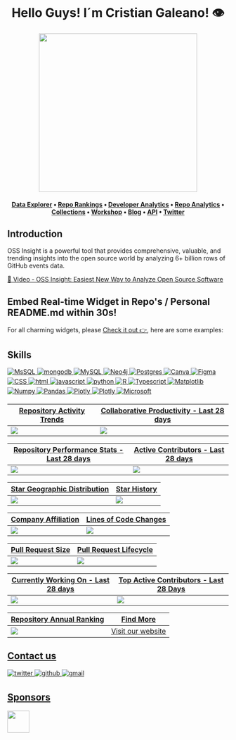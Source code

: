 <h1 align="center">Hello Guys! I´m Cristian Galeano! 👁️</h1>

<div align="center">
<a href="https://ossinsight.io">
  <img src="/web/static/img/screenshots/homepage.gif" height=360
</a>
</div>

<h4 align="center">
  <b><a href="https://ossinsight.io/explore/">Data Explorer</a></b>
  •
  <b><a href="https://ossinsight.io/collections/open-source-database">Repo Rankings</a></b>
  •
  <b><a href="https://ossinsight.io/analyze/Ovilia">Developer Analytics</a></b>
  •
  <a href="https://ossinsight.io/analyze/pingcap/tidb">Repo Analytics</a>
  •
  <a href="https://ossinsight.io/collections/open-source-database">Collections</a>
  •
  <a href="https://ossinsight.io/docs/workshop">Workshop</a>
  •
  <a href="https://ossinsight.io/blog">Blog</a>
  •
  <a href="https://ossinsight.io/docs">API</a>
  •
  <a href="https://twitter.com/OSSInsight">Twitter</a>
</h3>

## Introduction

OSS Insight is a powerful tool that provides comprehensive, valuable, and trending insights into the open source world by analyzing 6+ billion rows of GitHub events data. 
 
[🎦 Video - OSS Insight: Easiest New Way to Analyze Open Source Software](https://www.youtube.com/watch?v=6ofDBgXh4So&t=1s)

## Embed Real-time Widget in Repo's / Personal README.md within 30s!

For all charming widgets, please [Check it out 👉](https://next.ossinsight.io/widgets?utm_source=github&utm_medium=referral), here are some examples:

## Skills

<a href="" target="_blank">
<img src=https://img.shields.io/badge/Microsoft%20SQL%20Server-CC2927?style=for-the-badge&logo=microsoft%20sql%20server&logoColor=white alt=MsSQL style="margin-bottom: 5px;" />

<a href="" target="_blank">
<img src=https://img.shields.io/badge/MongoDB-%234ea94b.svg?style=for-the-badge&logo=mongodb&logoColor=white alt=mongodb style="margin-bottom: 5px;" />

<a href="" target="_blank">
<img src=https://img.shields.io/badge/mysql-4479A1.svg?style=for-the-badge&logo=mysql&logoColor=white alt=MySQL style="margin-bottom: 5px;" />

<a href="" target="_blank">
<img src=https://img.shields.io/badge/Neo4j-008CC1?style=for-the-badge&logo=neo4j&logoColor=white alt=Neo4j style="margin-bottom: 5px;" />

<a href="" target="_blank">
<img src=https://img.shields.io/badge/postgres-%23316192.svg?style=for-the-badge&logo=postgresql&logoColor=white alt=Postgres style="margin-bottom: 5px;" />

<a href="" target="_blank">
<img src=https://img.shields.io/badge/Canva-%2300C4CC.svg?style=for-the-badge&logo=Canva&logoColor=white alt=Canva style="margin-bottom: 5px;" />

<a href="" target="_blank">
<img src=https://img.shields.io/badge/figma-%23F24E1E.svg?style=for-the-badge&logo=figma&logoColor=white alt=Figma style="margin-bottom: 5px;" />

<a href="" target="_blank">
<img src=https://img.shields.io/badge/css3-%231572B6.svg?style=for-the-badge&logo=css3&logoColor=white alt=CSS style="margin-bottom: 5px;" />

<a href="" target="_blank">
<img src=https://img.shields.io/badge/html5-%23E34F26.svg?style=for-the-badge&logo=html5&logoColor=white alt=html style="margin-bottom: 5px;" />

<a href="" target="_blank">
<img src=https://img.shields.io/badge/javascript-%23323330.svg?style=for-the-badge&logo=javascript&logoColor=%23F7DF1E alt=javascript style="margin-bottom: 5px;" />

<a href="" target="_blank">
<img src=https://img.shields.io/badge/python-3670A0?style=for-the-badge&logo=python&logoColor=ffdd54 alt=python style="margin-bottom: 5px;" />

<a href="" target="_blank">
<img src=https://img.shields.io/badge/r-%23276DC3.svg?style=for-the-badge&logo=r&logoColor=white alt=R style="margin-bottom: 5px;" />

<a href="" target="_blank">
<img src=https://img.shields.io/badge/typescript-%23007ACC.svg?style=for-the-badge&logo=typescript&logoColor=white alt=Typescript style="margin-bottom: 5px;" />

<a href="" target="_blank">
<img src=https://img.shields.io/badge/Matplotlib-%23ffffff.svg?style=for-the-badge&logo=Matplotlib&logoColor=black alt=Matplotlib style="margin-bottom: 5px;" />

<a href="" target="_blank">
<img src=https://img.shields.io/badge/numpy-%23013243.svg?style=for-the-badge&logo=numpy&logoColor=white alt=Numpy style="margin-bottom: 5px;" />

<a href="" target="_blank">
<img src=https://img.shields.io/badge/pandas-%23150458.svg?style=for-the-badge&logo=pandas&logoColor=white alt=Pandas style="margin-bottom: 5px;" />

<a href="" target="_blank">
<img src=https://img.shields.io/badge/Plotly-%233F4F75.svg?style=for-the-badge&logo=plotly&logoColor=white alt=Plotly style="margin-bottom: 5px;" />

<a href="" target="_blank">
<img src=https://img.shields.io/badge/Plotly-%233F4F75.svg?style=for-the-badge&logo=plotly&logoColor=white alt=Plotly style="margin-bottom: 5px;" />

<a href="" target="_blank">
<img src=https://img.shields.io/badge/Microsoft-0078D4?style=for-the-badge&logo=microsoft&logoColor=white alt=Microsoft style="margin-bottom: 5px;" />

| Repository Activity Trends | Collaborative Productivity - Last 28 days |
| ----------- | ----------- |
|<img src="https://next.ossinsight.io/widgets/official/compose-activity-trends/thumbnail.png?repo_id=41986369&image_size=auto" />|<img src="https://next.ossinsight.io/widgets/official/compose-last-28-days-collaborative-productivity/thumbnail.png?repo_id=41986369&image_size=auto" />|

| Repository Performance Stats - Last 28 days | Active Contributors - Last 28 days |
| ----------- | ----------- |
|<img src="https://next.ossinsight.io/widgets/official/compose-last-28-days-stats/thumbnail.png?repo_id=41986369&image_size=auto" />|<img src="https://next.ossinsight.io/widgets/official/compose-recent-active-contributors/thumbnail.png?repo_id=41986369&limit=100&image_size=auto"/>|

| Star Geographic Distribution | Star History |
| ----------- | ----------- |
|<img src="https://next.ossinsight.io/widgets/official/analyze-repo-stars-map/thumbnail.png?activity=stars&repo_id=41986369&image_size=auto" />|<img src="https://next.ossinsight.io/widgets/official/analyze-repo-stars-history/thumbnail.png?repo_id=41986369&image_size=auto" />|

| Company Affiliation | Lines of Code Changes |
| ----------- | ----------- |
|<img src="https://next.ossinsight.io/widgets/official/analyze-repo-company/thumbnail.png?activity=stars&repo_id=41986369&image_size=auto" />|<img src="https://next.ossinsight.io/widgets/official/analyze-repo-loc-per-month/thumbnail.png?repo_id=41986369&image_size=auto" />|

| Pull Request Size | Pull Request Lifecycle |
| ----------- | ----------- |
|<img src="https://next.ossinsight.io/widgets/official/analyze-repo-pull-requests-size-per-month/thumbnail.png?repo_id=41986369&image_size=auto" />|<img src="https://next.ossinsight.io/widgets/official/analyze-repo-pull-request-open-to-merged/thumbnail.png?repo_id=41986369&image_size=auto" />|

| Currently Working On - Last 28 days | Top Active Contributors - Last 28 Days |
| ----------- | ----------- |
|<img src="https://next.ossinsight.io/widgets/official/compose-currently-working-on/thumbnail.png?activity_type=all&user_id=12960671&image_size=auto" />|<img src="https://next.ossinsight.io/widgets/official/compose-recent-top-contributors/thumbnail.png?repo_id=41986369&image_size=auto" />|

| Repository Annual Ranking | Find More |
| ----------- | ----------- |
|<img src="https://next.ossinsight.io/widgets/official/collection-annually-ranking/thumbnail.png?activity=stars&collection_id=2&image_size=auto" />|<a href="https://next.ossinsight.io/widgets?utm_source=github&utm_medium=referral">Visit our website</a >|

## Contact us

<a href="https://twitter.com/OSSInsight" target="_blank">
<img src=https://img.shields.io/badge/twitter-%2300acee.svg?color=1DA1F2&style=for-the-badge&logo=twitter&logoColor=white alt=twitter style="margin-bottom: 5px;" />

<a href="https://github.com/pingcap/ossinsight/discussions" target="_blank">
<img src=https://img.shields.io/badge/github-%2300acee.svg?color=181717&style=for-the-badge&logo=github&logoColor=white alt=github style="margin-bottom: 5px;" />

<a href="mailto:ossinsight@pingcap.com" target="_blank">
<img src=https://img.shields.io/badge/gmail-%2300acee.svg?color=EA4335&style=for-the-badge&logo=gmail&logoColor=white alt=gmail style="margin-bottom: 5px;" />

## Sponsors
<a href="https://en.pingcap.com/tidb-cloud/?utm_source=ossinsight&utm_medium=referral">
<img src="/web/static/img/tidb-cloud-logo-w.png" height=50 />
</a>
